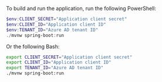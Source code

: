 To build and run the application, run the following PowerShell:

```PowerShell
$env:CLIENT_SECRET="Application client secret"
$env:CLIENT_ID="Application client ID"
$env:TENANT_ID="Azure AD tenant ID"
./mvnw spring-boot:run
```

Or the following Bash:

```bash
export CLIENT_SECRET="Application client secret"
export CLIENT_ID="Application client ID"
export TENANT_ID="Azure AD tenant ID"
./mvnw spring-boot:run 
```
